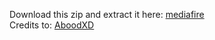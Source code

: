 Download this zip and extract it here: [mediafire](https://www.mediafire.com/?6pp19tdve3fzta0)  
Credits to: [AboodXD](https://github.com/aboood40091)  
